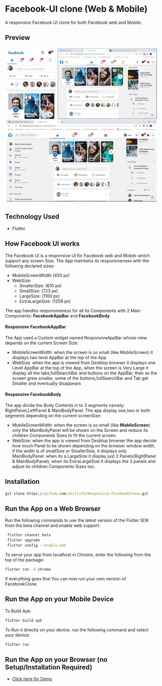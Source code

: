 # Facebook-UI clone (Web & Mobile)

A responsive Facebook UI clone for both Facebook web and Mobile.

## Preview

![ScreenShot](https://github.com/shittu33/ResponsiveNewsApp/blob/master/screen.gif?raw=true)

## Technology Used
- Flutter

## How Facebook UI works
The Facebook UI is a responsive UI for Facebook web and Mobile which support any screen Size.
The App maintains its responsiveness with the following declared sizes:
- MobileScreenWidth (450 px)
- WebSize:
  - SmallerSize: (610 px)
  - SmallSize: (723 px)
  - LargeSize: (1100 px)
  - ExtraLargeSize: (1258 px)

The app handles responsiveness for  all its Components with 2 Main Components: **FacebookAppBar** and **FacebookBody**
#### Responsive FacebookAppBar
The App used a Custom widget named ResponsiveAppBar whose view depends on the current Screen Size:
- MobileScreenWidth: when the screen is so small (like MobileScreen) it displays two level AppBar at the top of the App
- WebSize: when the app is viewed from Desktop browser it displays one Level AppBar at the top of the App, when the screen is Very Large it display
all the tabs,fullSearchBar and buttons on the AppBar, then as the screen grew smaller, some of the buttons,fullSearchBar and Tab get Smaller and eventually disappears

#### Responsive FacebookBody
The app divide the Body Contents in to 3 segments namely: RightPanel,LeftPanel & MainBodyPanel.
The app display one,two or both segments depending on the current screenSize:
- MobileScreenWidth: when the screen is so small (like **MobileScreen**)  only the MainBodyPanel will be shown on the Screen
and reduce its children Components Sizes to fit the current screen.
- WebSize: when the app is viewed from Desktop browser the app decide how much Panel to be
shown depending on the browser window width, if the width is of smallSize or SmallerSize, it displays
only MainBodyPanel: when its a LargeSize it display just 2 Panels(RightPanel & MainBodyPanel); when its
ExtraLargeSize it displays the 3 panels and adjust its children Components Sizes too.
## Installation
```cmd
git clone https://github.com/shittu33/Responsive-FacebookClone.git
```
## Run the App on a Web Browser
Run the following commands to use the latest version of the Flutter SDK from the beta channel and enable web support:
```cmd
 flutter channel beta
 flutter upgrade
 flutter config --enable-web
```
To serve your app from localhost in Chrome, enter the following from the top of the package:
```cmd
flutter run -d chrome
```
If everything goes fine You can now run your own version of FacebookClone.
## Run the App on your Mobile Device
To Build Apk:
```cmd
flutter build apk
```
To Run it directly on your device, run the following command and select your device:
```cmd
flutter run 
```
## Run the App on your Browser (no Setup/Installation Required)
- [Click here for Demo](https://shittu33.github.io/Responsive-FacebookClone/)



